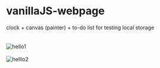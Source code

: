# vanillaJS-webpage
clock + canvas (painter) + to-do list for testing local storage</br>
</br>
</br>
![hello1](https://user-images.githubusercontent.com/93759367/211954952-4e416b4e-55da-448d-b296-665aa31a31ca.png)
</br>
</br>
![helllo2](https://user-images.githubusercontent.com/93759367/211954943-d0029197-9c9d-4c06-9c62-99f7283a252e.png)
</br>
</br>

